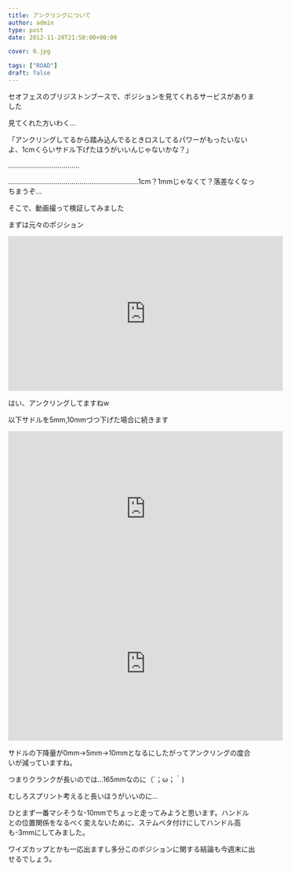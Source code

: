```yaml
---
title: アンクリングについて
author: admin
type: post
date: 2012-11-28T21:50:00+00:00

cover: 0.jpg

tags: ["ROAD"]
draft: false
---
```


セオフェスのブリジストンブースで、ポジションを見てくれるサービスがありました

見てくれた方いわく…

「アンクリングしてるから踏み込んでるときロスしてるパワーがもったいないよ、1cmくらいサドル下げたほうがいいんじゃないかな？」

………………………………

…………………………………………………………1cm？1mmじゃなくて？落差なくなっちまうぞ…

そこで、動画撮って検証してみました

まずは元々のポジション

<iframe width="560" height="315" src="https://www.youtube.com/embed/mCF6Jow_W10" title="YouTube video player" frameborder="0" allow="accelerometer; autoplay; clipboard-write; encrypted-media; gyroscope; picture-in-picture" allowfullscreen></iframe>

はい、アンクリングしてますねw

以下サドルを5mm,10mmづつ下げた場合に続きます

<iframe width="560" height="315" src="https://www.youtube.com/embed/6zyA2kDmxIM" title="YouTube video player" frameborder="0" allow="accelerometer; autoplay; clipboard-write; encrypted-media; gyroscope; picture-in-picture" allowfullscreen></iframe>

<iframe width="560" height="315" src="https://www.youtube.com/embed/jFV3KVTCN9g" title="YouTube video player" frameborder="0" allow="accelerometer; autoplay; clipboard-write; encrypted-media; gyroscope; picture-in-picture" allowfullscreen></iframe>

サドルの下降量が0mm→5mm→10mmとなるにしたがってアンクリングの度合いが減っていますね。

つまりクランクが長いのでは…165mmなのに（´；ω；｀)

むしろスプリント考えると長いほうがいいのに…

ひとまず一番マシそうな-10mmでちょっと走ってみようと思います。ハンドルとの位置関係をなるべく変えないために、ステムベタ付けにしてハンドル高も-3mmにしてみました。

ワイズカップとかも一応出ますし多分このポジションに関する結論も今週末に出せるでしょう。
